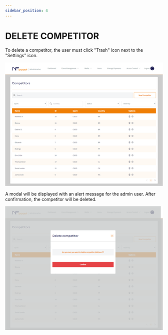```yaml
---
sidebar_position: 4
---
```


# DELETE COMPETITOR

To delete a competitor, the user must click "Trash" icon next to the "Settings" icon.

![1](/img/competidores.png)

A modal will be displayed with an alert message for the admin user. After confirmation, the competitor will be deleted.

![1](/img/apagarcompetidor.png)

